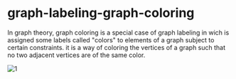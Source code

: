 # graph-labeling-graph-coloring
In graph theory, graph coloring is a special case of graph labeling in wich  is  assigned some labels  called "colors" to elements of a graph subject to certain constraints. it is a way of coloring the vertices of a graph such that no two adjacent vertices are of the same color.

![1](https://user-images.githubusercontent.com/112122901/193430483-8c0ab6c5-5aaa-41a5-a87d-3e61905df908.png)
